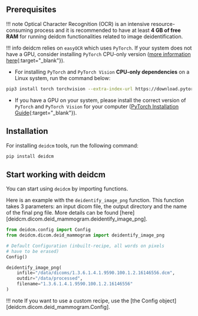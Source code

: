 ## Prerequisites

!!! note
    Optical Character Recognition (OCR) is an intensive resource-consuming process and it is recommended to have at least **4 GB of free RAM** for running deidcm functionalities related to image deidentification.


!!! info
    deidcm relies on `easyOCR` which uses `PyTorch`. If your system does not have a GPU, consider installing `PyTorch` CPU-only version ([more information here](https://pytorch.org/get-started/locally/#linux-installation){:target="_blank"}).

* For installing `PyTorch` and `PyTorch Vision` **CPU-only dependencies** on a Linux system, run the command below:

```bash
pip3 install torch torchvision --extra-index-url https://download.pytorch.org/whl/cpu
```

* If you have a GPU on your system, please install the correct version of `PyTorch` and `PyTorch Vision` for your computer ([PyTorch Installation Guide](https://pytorch.org/get-started/locally/#start-locally){:target="_blank"}).

## Installation

For installing `deidcm` tools, run the following command:

```bash
pip install deidcm
```

## Start working with deidcm

You can start using `deidcm` by importing functions.

Here is an example with the `deidentify_image_png` function. This function takes 3 parameters: an input dicom file, the output directory and the name of the final png file. More details can be found [here][deidcm.dicom.deid_mammogram.deidentify_image_png].

```py title="deidentify_image.py" linenums="1"
from deidcm.config import Config
from deidcm.dicom.deid_mammogram import deidentify_image_png

# Default Configuration (inbuilt-recipe, all words on pixels 
# have to be erased)
Config()

deidentify_image_png(
    infile="/data/dicoms/1.3.6.1.4.1.9590.100.1.2.16146556.dcm",
    outdir="/data/processed",
    filename="1.3.6.1.4.1.9590.100.1.2.16146556"
)
```

!!! note
    If you want to use a custom recipe, use the [the Config object][deidcm.dicom.deid_mammogram.Config].